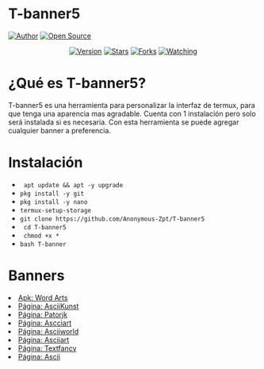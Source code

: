 # T-banner5
<a href="https://github.com/Anonymous-Zpt"><img title="Author" src="https://img.shields.io/badge/Author-Anonymous%20Zpt-svg?style=for-the-badge&logo=github"></a>
<a href="#"><img title="Open Source" src="https://img.shields.io/badge/Open%20Source-%E2%9D%A4-green?style=for-the-badge"></a>
<div align="center">
<a href="#"><img title="Version" src="https://img.shields.io/badge/Version-0.1-green.svg?style=flat-square"></a>
<a href="https://github.com/Anonymous-Zpt/T-banner5/stargazers/"><img title="Stars" src="https://img.shields.io/github/stars/Anonymous-Zpt/T-banner5?color=red&style=flat-square"></a>
<a href="https://github.com/Anonymous-Zpt/T-banner5/network/members"><img title="Forks" src="https://img.shields.io/github/forks/Anonymous-Zpt/T-banner5?color=red&style=flat-square"></a>
<a href="https://github.com/Anonymous-Zpt/T-banner5/watchers"><img title="Watching" src="https://img.shields.io/github/watchers/Anonymous-Zpt/T-banner5?label=Watchers&color=blue&style=flat-square"></a>
</div>

# ¿Qué es T-banner5? 
T-banner5 es una herramienta para personalizar la interfaz de termux, para que tenga una aparencia mas agradable.
Cuenta con 1 instalación pero solo será instalada si es necesaria. Con esta herramienta se puede agregar cualquier banner a preferencia. 

# Instalación 
* ` apt update && apt -y upgrade` 
* ` pkg install -y git `
* ` pkg install -y nano `
* ` termux-setup-storage `
* ` git clone https://github.com/Anonymous-Zpt/T-banner5 `
* ` cd T-banner5`
* ` chmod +x *`
* ` bash T-banner `

# Banners
<li><a href="https://play.google.com/store/apps/details?id=com.prodatadoctor.asciiArt">Apk: Word Arts</font></a></li>
<li><a href="http://www.asciikunst.com/">Página: AsciiKunst</font></a></li>
<li><a href="http://patorjk.com/software/taag/#p=display&f=Graffiti&t=T-banner5">Página: Patorjk</font></a></li>
<li><a href="https://www.asciiart.eu/">Página: Ascciart</font></a></li>
<li><a href="http://www.asciiworld.com/">Página: Asciiworld</font></a></li>
<li><a href="https://asciiart.website/">Página: Asciiart</font></a></li>
<li><a href="https://textfancy.com/">Página: Textfancy</font></a></li>
<li><a href="https://ascii.co.uk/">Página: Ascii</font></a></li>
